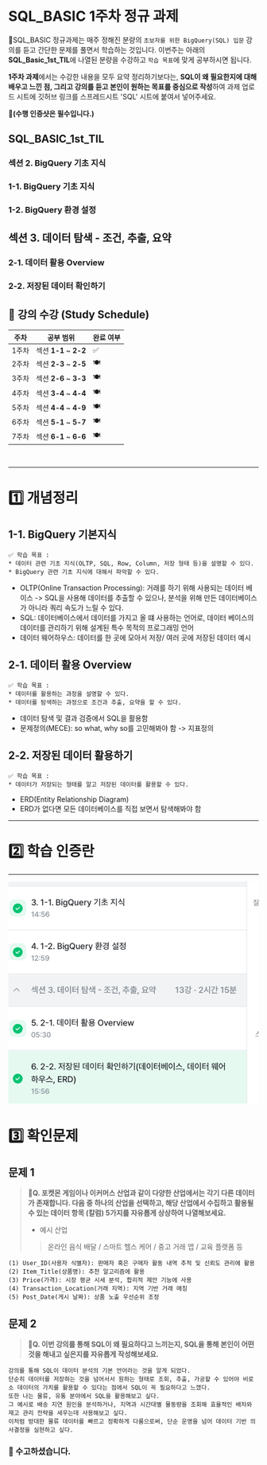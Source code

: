 # SQL_BASIC 1주차 정규 과제 

📌SQL_BASIC 정규과제는 매주 정해진 분량의 `초보자를 위한 BigQuery(SQL) 입문` 강의를 듣고 간단한 문제를 풀면서 학습하는 것입니다. 이번주는 아래의 **SQL_Basic_1st_TIL**에 나열된 분량을 수강하고 `학습 목표`에 맞게 공부하시면 됩니다.

**1주차 과제**에서는 수강한 내용을 모두 요약 정리하기보다는, **SQL이 왜 필요한지에 대해 배우고 느낀 점, 그리고 강의를 듣고 본인이 원하는 목표를 중심으로 작성**하여 과제 업로드 시트에 깃허브 링크를 스프레드시트 'SQL' 시트에 붙여서 넣어주세요. 

**👀(수행 인증샷은 필수입니다.)** 

## SQL_BASIC_1st_TIL

### 섹션 2. BigQuery 기초 지식

### 1-1. BigQuery 기초 지식

### 1-2. BigQuery 환경 설정

## 섹션 3. 데이터 탐색 - 조건, 추출, 요약

### 2-1. 데이터 활용 Overview 

### 2-2. 저장된 데이터 확인하기

## 🏁 강의 수강 (Study Schedule)

| 주차  | 공부 범위              | 완료 여부 |
| ----- | ---------------------- | --------- |
| 1주차 | 섹션 **1-1** ~ **2-2** | ✅         |
| 2주차 | 섹션 **2-3** ~ **2-5** | 🍽️         |
| 3주차 | 섹션 **2-6** ~ **3-3** | 🍽️         |
| 4주차 | 섹션 **3-4** ~ **4-4** | 🍽️         |
| 5주차 | 섹션 **4-4** ~ **4-9** | 🍽️         |
| 6주차 | 섹션 **5-1** ~ **5-7** | 🍽️         |
| 7주차 | 섹션 **6-1** ~ **6-6** | 🍽️         |


<br>

<!-- 여기까진 그대로 둬 주세요-->

---

# 1️⃣ 개념정리 
<!-- 강의 수강 이후에 아래의 학습 목표에 맞게 개념을 자유롭게 정리해주세요.-->
## 1-1. BigQuery 기본지식

~~~
✅ 학습 목표 :
* 데이터 관련 기초 지식(OLTP, SQL, Row, Column, 저장 형태 등)을 설명할 수 있다. 
* BigQuery 관련 기초 지식에 대해서 파악할 수 있다. 
~~~

<!-- 새롭게 배운 내용을 자유롭게 정리해주세요.-->
- OLTP(Online Transaction Processing): 거래를 하기 위해 사용되는 데이터 베이스 -> SQL을 사용해 데이터를 추출할 수 있으나, 분석을 위해 만든 데이터베이스가 아니라 쿼리 속도가 느릴 수 있다. 
- SQL: 데이터베이스에서 데이터를 가지고 올 떄 사용하는 언어로, 데이터 베이스의 데이터를 관리하기 위해 설계된 특수 목적의 프로그래밍 언어
- 데이터 웨어하우스: 데이터를 한 곳에 모아서 저장/ 여러 곳에 저장된 데이터 예시


## 2-1. 데이터 활용 Overview

~~~
✅ 학습 목표 :
* 데이터를 활용하는 과정을 설명할 수 있다.
* 데이터를 탐색하는 과정으로 조건과 추출, 요약을 할 수 있다. 
~~~

<!-- 새롭게 배운 내용을 자유롭게 정리해주세요.-->
- 데이터 탐색 및 결과 검증에서 SQL을 활용함
- 문제정의(MECE): so what, why so를 고민해봐야 함 -> 지표정의



## 2-2. 저장된 데이터 활용하기

~~~
✅ 학습 목표 :
* 데이터가 저장되는 형태를 알고 저장된 데이터를 활용할 수 있다. 
~~~

<!-- 새롭게 배운 내용을 자유롭게 정리해주세요.-->
- ERD(Entity Relationship Diagram)
- ERD가 없다면 모든 데이터베이스를 직접 보면서 탐색해봐야 함


---
# 2️⃣ 학습 인증란
---
![alt text](image-1.png)

# 3️⃣ 확인문제

## 문제 1

> **🧚Q. 포켓몬 게임이나 이커머스 산업과 같이 다양한 산업에서는 각기 다른 데이터가 존재합니다. 다음 중 하나의 산업을 선택하고, 해당 산업에서 수집하고 활용될 수 있는 데이터 항목 (칼럼) 5가지를 자유롭게 상상하여 나열해보세요.**
>
> - 예시 산업 
>
> >  온라인 음식 배달 / 스마트 헬스 케어 / 중고 거래 앱 / 교육 플랫폼 등 

<!--현실과 데이터 분석의 연결 고리를 상상하고, 데이터를 저장하는 형태를 활용하는 문제입니다. -->

<!--학습한 개념을 활용하여 자유롭게 설명해 보세요. 구체적인 예시를 들어 설명하면 더욱 좋습니다.-->

~~~
(1) User_ID(사용자 식별자): 판매자 혹은 구매자 활동 내역 추적 및 신뢰도 관리에 활용
(2) Item_Title(상품명): 추천 알고리즘에 활용
(3) Price(가격): 시장 평균 시세 분석, 합리적 제안 기능에 사용
(4) Transaction_Location(거래 지역): 지역 기반 거래 매칭
(5) Post_Date(게시 날짜): 상품 노출 우선순위 조정
~~~



## 문제 2

> **🧚Q. 이번 강의를 통해 SQL이 왜 필요하다고 느끼는지, SQL을 통해 본인이 어떤 것을 해내고 싶은지를 자유롭게 작성해보세요.**

~~~
강의를 통해 SQL이 데이터 분석의 기본 언어라는 것을 알게 되었다.
단순히 데이터를 저장하는 것을 넘어서서 원하는 형태로 조회, 추출, 가공할 수 있어야 비로소 데이터의 가치를 활용할 수 있다는 점에서 SQL이 꼭 필요하다고 느꼈다. 
또한 나는 물류, 유통 분야에서 SQL을 활용해보고 싶다. 
그 예시로 배송 지연 원인을 분석하거나, 지역과 시간대별 물동량을 조회해 효율적인 배차와 재고 관리 전략을 세우는데 사용해보고 싶다. 
이처럼 방대한 물류 데이터를 빠르고 정확하게 다룸으로써, 단순 운영을 넘어 데이터 기반 의사결정을 실현하고 싶다. 
~~~



### 🎉 수고하셨습니다.








